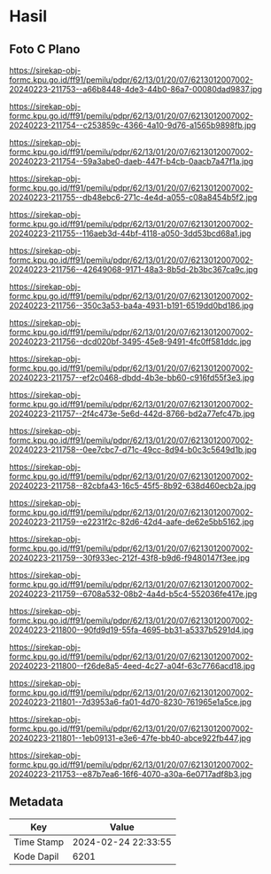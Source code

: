 # Hasil

## Foto C Plano

https://sirekap-obj-formc.kpu.go.id/ff91/pemilu/pdpr/62/13/01/20/07/6213012007002-20240223-211753--a66b8448-4de3-44b0-86a7-00080dad9837.jpg

https://sirekap-obj-formc.kpu.go.id/ff91/pemilu/pdpr/62/13/01/20/07/6213012007002-20240223-211754--c253859c-4366-4a10-9d76-a1565b9898fb.jpg

https://sirekap-obj-formc.kpu.go.id/ff91/pemilu/pdpr/62/13/01/20/07/6213012007002-20240223-211754--59a3abe0-daeb-447f-b4cb-0aacb7a47f1a.jpg

https://sirekap-obj-formc.kpu.go.id/ff91/pemilu/pdpr/62/13/01/20/07/6213012007002-20240223-211755--db48ebc6-271c-4e4d-a055-c08a8454b5f2.jpg

https://sirekap-obj-formc.kpu.go.id/ff91/pemilu/pdpr/62/13/01/20/07/6213012007002-20240223-211755--116aeb3d-44bf-4118-a050-3dd53bcd68a1.jpg

https://sirekap-obj-formc.kpu.go.id/ff91/pemilu/pdpr/62/13/01/20/07/6213012007002-20240223-211756--42649068-9171-48a3-8b5d-2b3bc367ca9c.jpg

https://sirekap-obj-formc.kpu.go.id/ff91/pemilu/pdpr/62/13/01/20/07/6213012007002-20240223-211756--350c3a53-ba4a-4931-b191-6519dd0bd186.jpg

https://sirekap-obj-formc.kpu.go.id/ff91/pemilu/pdpr/62/13/01/20/07/6213012007002-20240223-211756--dcd020bf-3495-45e8-9491-4fc0ff581ddc.jpg

https://sirekap-obj-formc.kpu.go.id/ff91/pemilu/pdpr/62/13/01/20/07/6213012007002-20240223-211757--ef2c0468-dbdd-4b3e-bb60-c916fd55f3e3.jpg

https://sirekap-obj-formc.kpu.go.id/ff91/pemilu/pdpr/62/13/01/20/07/6213012007002-20240223-211757--2f4c473e-5e6d-442d-8766-bd2a77efc47b.jpg

https://sirekap-obj-formc.kpu.go.id/ff91/pemilu/pdpr/62/13/01/20/07/6213012007002-20240223-211758--0ee7cbc7-d71c-49cc-8d94-b0c3c5649d1b.jpg

https://sirekap-obj-formc.kpu.go.id/ff91/pemilu/pdpr/62/13/01/20/07/6213012007002-20240223-211758--82cbfa43-16c5-45f5-8b92-638d460ecb2a.jpg

https://sirekap-obj-formc.kpu.go.id/ff91/pemilu/pdpr/62/13/01/20/07/6213012007002-20240223-211759--e2231f2c-82d6-42d4-aafe-de62e5bb5162.jpg

https://sirekap-obj-formc.kpu.go.id/ff91/pemilu/pdpr/62/13/01/20/07/6213012007002-20240223-211759--30f933ec-212f-43f8-b9d6-f9480147f3ee.jpg

https://sirekap-obj-formc.kpu.go.id/ff91/pemilu/pdpr/62/13/01/20/07/6213012007002-20240223-211759--6708a532-08b2-4a4d-b5c4-552036fe417e.jpg

https://sirekap-obj-formc.kpu.go.id/ff91/pemilu/pdpr/62/13/01/20/07/6213012007002-20240223-211800--90fd9d19-55fa-4695-bb31-a5337b5291d4.jpg

https://sirekap-obj-formc.kpu.go.id/ff91/pemilu/pdpr/62/13/01/20/07/6213012007002-20240223-211800--f26de8a5-4eed-4c27-a04f-63c7766acd18.jpg

https://sirekap-obj-formc.kpu.go.id/ff91/pemilu/pdpr/62/13/01/20/07/6213012007002-20240223-211801--7d3953a6-fa01-4d70-8230-761965e1a5ce.jpg

https://sirekap-obj-formc.kpu.go.id/ff91/pemilu/pdpr/62/13/01/20/07/6213012007002-20240223-211801--1eb09131-e3e6-47fe-bb40-abce922fb447.jpg

https://sirekap-obj-formc.kpu.go.id/ff91/pemilu/pdpr/62/13/01/20/07/6213012007002-20240223-211753--e87b7ea6-16f6-4070-a30a-6e0717adf8b3.jpg


## Metadata

| Key        | Value               |
| ---------- | ------------------- |
| Time Stamp | 2024-02-24 22:33:55 |
| Kode Dapil | 6201                |



